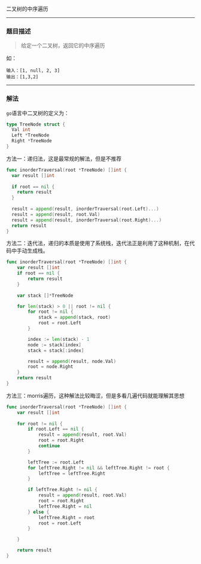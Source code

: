 二叉树的中序遍历

----

### 题目描述

> 给定一个二叉树，返回它的中序遍历

如：
```shell
输入：[1, null, 2, 3]
输出：[1,3,2]
```

----

### 解法

`go`语言中二叉树的定义为：

```go
type TreeNode struct {
  Val int
  Left *TreeNode
  Right *TreeNode
}
```

方法一：递归法，这是最常规的解法，但是不推荐

```go
func inorderTraversal(root *TreeNode) []int {
  var result []int
 
  if root == nil {
    return result
  }
    
  result = append(result, inorderTraversal(root.Left)...)
  result = append(result, root.Val)
  result = append(result, inorderTraversal(root.Right)...)
  return result
}
```



方法二：迭代法，递归的本质是使用了系统栈，迭代法正是利用了这种机制，在代码中手动生成栈。

```go
func inorderTraversal(root *TreeNode) []int {
    var result []int
    if root == nil {
        return result
    }
    
    var stack []*TreeNode

    for len(stack) > 0 || root != nil {
        for root != nil {
            stack = append(stack, root)
            root = root.Left
        }

        index := len(stack) - 1
        node := stack[index]
        stack = stack[:index]

        result = append(result, node.Val)
        root = node.Right
    }
    return result
}
```



方法三：morris遍历，这种解法比较晦涩，但是多看几遍代码就能理解其思想

```go
func inorderTraversal(root *TreeNode) []int {
	var result []int
	
	for root != nil {
		if root.Left == nil {
			result = append(result, root.Val)
			root = root.Right
			continue
		}

		leftTree := root.Left
		for leftTree.Right != nil && leftTree.Right != root {
			leftTree = leftTree.Right
		}

        if leftTree.Right != nil {
            result = append(result, root.Val)
            root = root.Right
            leftTree.Right = nil
        } else {
	        leftTree.Right = root
		    root = root.Left
        }

	}

	return result
}
```